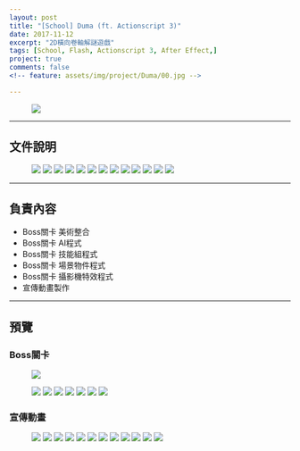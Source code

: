 ```yaml
---
layout: post
title: "[School] Duma (ft. Actionscript 3)"
date: 2017-11-12
excerpt: "2D橫向卷軸解謎遊戲"
tags: [School, Flash, Actionscript 3, After Effect,]
project: true
comments: false
<!-- feature: assets/img/project/Duma/00.jpg -->

---
```

<!-- <center>2D designer x Motion designer x Programmer.</center> -->
<figure>
	<img src="/assets/img/project/Duma/D005_POSTER.jpg">
	<!-- <figcaption>海報</figcaption> -->
</figure>

---

## 文件說明
<figure>
	<img src="/assets/img/project/Duma/00.jpg">
	<img src="/assets/img/project/Duma/01.jpg">
	<img src="/assets/img/project/Duma/02.jpg">
	<img src="/assets/img/project/Duma/03.jpg">
	<img src="/assets/img/project/Duma/04.jpg">
	<img src="/assets/img/project/Duma/05.jpg">
	<img src="/assets/img/project/Duma/06.jpg">
	<img src="/assets/img/project/Duma/07.jpg">
	<img src="/assets/img/project/Duma/08.jpg">
	<img src="/assets/img/project/Duma/09.jpg">	
	<img src="/assets/img/project/Duma/10.jpg">	
	<img src="/assets/img/project/Duma/11.jpg">	
	<img src="/assets/img/project/Duma/12.jpg">	
	<figcaption></figcaption> 
</figure>

---

## 負責內容
* Boss關卡 美術整合
* Boss關卡 AI程式
* Boss關卡 技能組程式
* Boss關卡 場景物件程式
* Boss關卡 攝影機特效程式
* 宣傳動畫製作

---

## 預覽
### Boss關卡
<figure>
	<img src="/assets/img/project/Duma/5.jpg">	
</figure>
<figure>
	<img src="/assets/img/project/Duma/I_00000.jpg">	
	<img src="/assets/img/project/Duma/I_00001.jpg">	
	<!-- <img src="/assets/img/project/Duma/I_00002.jpg">	 -->
	<img src="/assets/img/project/Duma/I_00003.jpg">	
	<img src="/assets/img/project/Duma/I_00004.jpg">	
	<img src="/assets/img/project/Duma/I_00005.jpg">	
	<img src="/assets/img/project/Duma/I_00006.jpg">	
	<img src="/assets/img/project/Duma/I_00007.jpg">
	
</figure>

### 宣傳動畫
<figure >
	<img src="/assets/img/project/Duma/mov_20171112_184355.727.jpg">
	<img src="/assets/img/project/Duma/mov_20171112_184606.215.jpg">
	<img src="/assets/img/project/Duma/mov_20171112_184410.559.jpg">
	<img src="/assets/img/project/Duma/mov_20171112_184420.735.jpg">
	<img src="/assets/img/project/Duma/mov_20171112_184427.503.jpg">
	<img src="/assets/img/project/Duma/mov_20171112_184437.671.jpg">
	<img src="/assets/img/project/Duma/mov_20171112_184449.455.jpg">
	<img src="/assets/img/project/Duma/mov_20171112_184456.239.jpg">
	<img src="/assets/img/project/Duma/mov_20171112_184508.975.jpg">
	<img src="/assets/img/project/Duma/mov_20171112_184516.111.jpg">
	<img src="/assets/img/project/Duma/mov_20171112_184525.903.jpg">
	<img src="/assets/img/project/Duma/mov_20171112_184534.775.jpg">
</figure>

